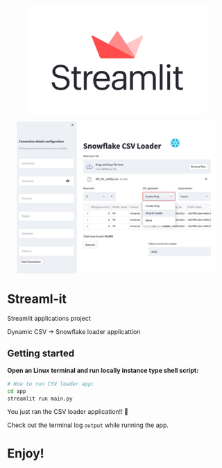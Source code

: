 <p align="center" width="100%">
  <img src="_static/logo.png" height="250">
</p>

<p align="center" width="100%">
  <img src="_static/snowflake_csv_loader.jpg" height="350">
</p>

# Streaml-it
Streamlit applications project

Dynamic CSV -> Snowflake loader applicattion

## Getting started

**Open an Linux terminal and run locally instance type shell script:**

```sh
# How to run CSV loader app:
cd app
streamlit run main.py

```

You just ran the CSV loader application!! 🎉

Check out the terminal log ``output`` while running the app.

# Enjoy! 
